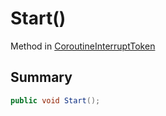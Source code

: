 # Start()

Method in [CoroutineInterruptToken](broken-reference)

## Summary

```csharp
public void Start();
```
